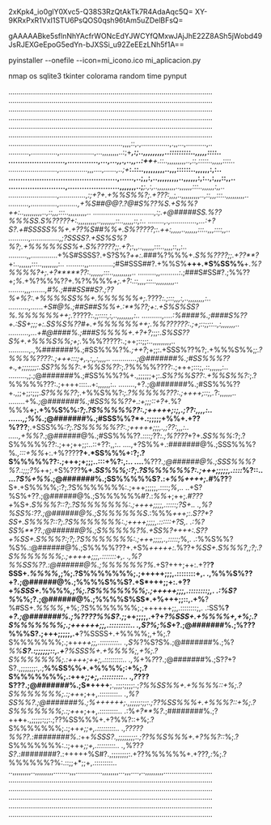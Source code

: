 2xKpk4_io0glY0Xvc5-Q38S3RzQtAkTk7R4AdaAqc5Q=
XY-9KRxPxR1VxI1STU6PsQOS0qsh96tAm5uZDelBFsQ=

gAAAAABke5sflnNhYAcfrWONcEdYJWCYfQMxwJAjJhE22Z8ASh5jWobd49JsRJEXGeEpoG5edYn-bJXSSi_u92ZeEEzLNh5f1A==

pyinstaller --onefile --icon=mi_icono.ico mi_aplicacion.py

nmap os sqlite3 tkinter colorama random time pynput 



....................................................................................................
....................................................................................................
....................................................................................................
....................................................................................................
....................................................................................................
....................................................................................................
........................................................,,,,::,.,..............,.,,...,..........,..
..........,.............,.................,...,,,,,,,,..:;+***,:;..,,,,,,,,,..:::::::::..,,,,,::::..
........................,.............,...,...,,.,..,,..:++**+.::..,,,,,,,,,..,::,:::::..,,,,,::::..
........................,..............,,,....,......,..;+***:.::..,,,,,,,,,..,,,::::::..,,,,,,:,:..
..............................................,......,..;****,,:,..,,,,,,,,,..,,,,,,:,:..,:,,,::,,..
........................,......................,,,,,,,..;***;.,:,..,,,,,,,,,..,,,,,,:::..,,,,,,:,,..
........................,.............,:;+?+.+%%S%%?**;.+???:,,;,..,,,,,,,,,..,::,,,:::..,,,,,,,,,..
..........,.............,.........,+*%S##@@?.?@#S%??%S*.+S%%?*++:..,,,,,,,,,..,::,,,:::..,,,,,,,,,..
..............................,:;.+@#####SS*.*%??%%%SS*.*S%?????+:.,,,,,,,,,..,,,,,,,::..,,,,,::,:..
........,.,.............,...:+?S?.+#SSSSS%%+.+??%S##%%+.*S%?????;:.+*+:,,,,,..,,,,,,:::..,,,::::,,..
..........,..............,;?SSSS?.+SS%S%?%?;.+%%%%%SS%+.*S%?????;;.+?***;:,,..,,,,,,:::..,,,,::,,:..
.........,,.............+%S#SSSS?.+S?S%?*++:.*###%?%%%+.*S%%????;;.+??**?*+:..,,,,,,:::..,,,,,,,,:..
.........,,............;#S#SSS##?.+%%S%**+++.*S%SS%%**+.*%?%%%%?+;.+?*****??:.,,,,,,:::..,,,,,,,,,..
.........,,.........:*.;###S#SS#?.;%%??+;*%*.+%?%%%?*?+.*%?%%%%*+;.+*******?:.::,,,,:::..,,,,,,,,,..
........,,,.......,*#%.;###SS##S?.;??%*+*%?:.+%%%%SS%%+.*%%%%%%*+;.*????****:.;:::,,,:,..,,,,,,,,:..
..........,......+S#@%.;##S##S%%+.:**%??*;+:.+S%S%SS?%*.*%%%%%%++;.*?????***:.;;::::,:,..,,,,,,,,:..
..........,....:%####%.;####S%??+.:SS+*;;;+:.*SS%S%??#+.+%%%%%%++;.*%%??????:.;+;::;;::..,:,,,,,,,..
..........,...+#@####%.;###S%%%%+.+?+?*;*;;:.*S%SS??S%+.+%%%S%%;+;.*%%%?????:.;++;::;;:..,,,,,,,,,..
..........,.,%#######%.;#SS%%%?%*.;++?*;+;;:.+SSS%??%?;.+%%%S%%;*;.?%%%%????:.;+++:::;+,.,:,,:,,,,..
............;@#######%.;#SS%%%??+.,+;;;;;;;:.*SS?*%%%?:.+%%S%??:*;.?%%%%????:.;+++;:::;,.::,,,,,,:..
.........,;.;@#######%.;#SS%%%?%+.,;;;;;;+;:.*S%?%%S??:.+%%S%%?:*;.?%%%%%???:.;++++::::..+:,,,,,,:..
........,+?.;@#######%.;#SS%%%??+.,;;+;;:;;;.*S?%%%??*;.+%%S%%?:*;.?%%%%%???:.;++++;::;,.*?:,,,,,,..
........+%*.;@#######%.;#SS%%%??+.:+;;;::+?+.*%?%%%**+;.+%%S%%*:?;.?S%%%%%??:.;+++++;:;,.;??:,,,,:..
......,;%%*.;@#######%.;#SSS%%?*+.:;;;;;+%%+.+??%???**;.+SSS%%*:?;.?S%%%%%??:.;+++++;;;,.,;??:,,,:..
.....,+%%?*.;@######@%.;#SS%%%??*.::::;*??*:.;%????*+?+.*SS%%%*:?;.?S%%%%%??:.;++;++;;:..::+??:,,:..
....,+?S%%+.:#######@%.;SSS%%%?%*.,:::+%%*+:.+%????**?+.*SS%%%+:?;.?S%%%%%??:.;+++;+;;;..:::+%?:,:..
....**%???*.;@######@%.;SSS%%%?%?.:;;;?%*++;.+S%???**%+.*SS%%%;:?;.?S%%%%%%?:.;+++;;;;;,.::::*%?::..
...*?S%+%%*.;@#######%.;SS%%%%%S?.:+*%%++++;.*#%??**?S+.+S%%%%;:?;.?S%%%%%%%:.;+++;;;;;,.::::;*%*,..
..+S?%S%+??.;@######@%.;S%%%%%%#?.:*%%*+;++;.*#???+*%S+.*S%%%?::?;.?S%%%%%%%:.;++++;;;;,.:::::;?S+..
.,%?%SS%:??.;@######@%.;S%%%%%%S*.:%%%*+++;:.*S??+*?SS+.*S%%%?::?;.?S%%%%%%%:.;++++;;;;,.::::::+?S,.
.:%?SS%**??.;@######@%.;S%%%%%?%*.+SS%?++++:.*S??+*%SS+.*S%%%?:;?;.?S%%%%%%%:.;+++*;;;;,.,:::::;*%,.
.:%%S%%?%S%.:@######@%.;S%%%%???+.+S%*+++++:.*%??+*%SS+.*S%%%?,;?;.?S%%%%%%%;.;+++++;;;,.:::::::+*,.
.,%?%%SS%??.:@######@%.;%%%%%%?%*.+S?+++;++:.+??**?SSS+.*%%%%*,;%;.?S%%%%%%%;.;+++++;;;,.::::::::+,.
.,%%%S%??+?.;@######@%.;%%%%S%%S?.+S*+++;;+:.+??+*%SSS+.*%%%%*,;%;.?S%%%%%%%;.;+++++;;;,.::::::::;,.
.:%S?%*%%;?.;@######@%.;%%%%S%SS*.+%+++;;::,.+%**?%#SS+.*%%%%*,+%;.?S%%%%%%%;.;++++++;;,.::::::::;,.
.:SS%**?+*?.;@#######%.;%????%%S?.;*;++;;;;,.+?+*?%SSS+.+%%%%+,+%;.?S%%%%%%%;.;++++++;;,.:::::::::..
.,S?%;%S*+?.;@#######%.;%???%%%S?.;+++;;;;;,.+**?%SSSS+.+%%%%;,+%;.?S%%%%%%%;.;++*+++;;,.:::::::::..
.,S%*?%S?S%.;@#######%.;%?*%%**S?.:;;;;;;::,.+**?%SSS%+.+%%%%;,+%;.?S%%%%%%%;.:++++;++;,.:::::::::..
.,%*+%*?*??.;@#######%.;S?*?*+?S?.,;;;;;;;:,.;**%%SS%%+.+%%%%;:+%;.?S%%%%%%%;.:+++*;;+;,.:::::::::..
.,?*???S???.;@#######%.;S*++++**;.,;;;:;;;;:.;*?%%SS%%+.+%%%%::+%;.?S%%%%%%%;.:;++*+;++,.:::::::::..
.,*%?*SS%%?.;@#######%.;%*++++++;.,;;;;;:;;:.;??%SS%%%+.+%%%?::+%;.?S%%%%%%%;.:;++*+;++,.:::::::::..
.:%*+?**%?*.;########%.;?++**+**+.,;;;;;:;;:.;??%SS%%%+.+?%%?::+%;.?S%%%%%%%;.:;++*+;;+,.:::::::::..
.,?????%%??.:########%.:*++*%SSS?.,;;;;;;;;:.;??%%S%%%+.+?%%?::*%;.?S%%%%%%%:.:;+++*;;+,.:::::::::..
.,*%??*?S?*.:########?.:+++++%S#?.,;;;;;;;;:.+??%%%%%%+.+???*,:*%;.?%%%%%%?%:.::;;+*;;+,.:::::::::..
..,,,,,,,,,..,,,,,,,,,........,,,.............,,,,,,,,...,,,....,..,,,,,,,,,........................
....................................................................................................
....................................................................................................
....................................................................................................
....................................................................................................
....................................................................................................